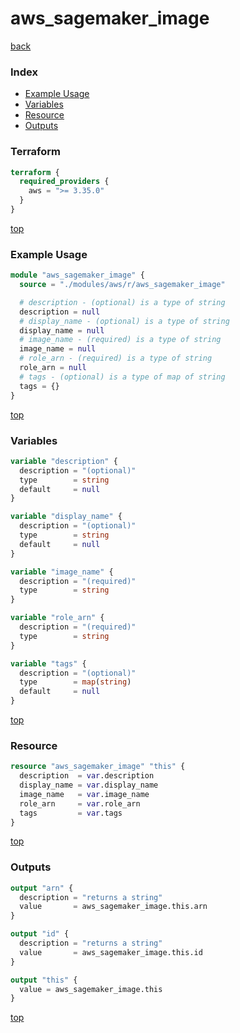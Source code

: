 # aws_sagemaker_image

[back](../aws.md)

### Index

- [Example Usage](#example-usage)
- [Variables](#variables)
- [Resource](#resource)
- [Outputs](#outputs)

### Terraform

```terraform
terraform {
  required_providers {
    aws = ">= 3.35.0"
  }
}
```

[top](#index)

### Example Usage

```terraform
module "aws_sagemaker_image" {
  source = "./modules/aws/r/aws_sagemaker_image"

  # description - (optional) is a type of string
  description = null
  # display_name - (optional) is a type of string
  display_name = null
  # image_name - (required) is a type of string
  image_name = null
  # role_arn - (required) is a type of string
  role_arn = null
  # tags - (optional) is a type of map of string
  tags = {}
}
```

[top](#index)

### Variables

```terraform
variable "description" {
  description = "(optional)"
  type        = string
  default     = null
}

variable "display_name" {
  description = "(optional)"
  type        = string
  default     = null
}

variable "image_name" {
  description = "(required)"
  type        = string
}

variable "role_arn" {
  description = "(required)"
  type        = string
}

variable "tags" {
  description = "(optional)"
  type        = map(string)
  default     = null
}
```

[top](#index)

### Resource

```terraform
resource "aws_sagemaker_image" "this" {
  description  = var.description
  display_name = var.display_name
  image_name   = var.image_name
  role_arn     = var.role_arn
  tags         = var.tags
}
```

[top](#index)

### Outputs

```terraform
output "arn" {
  description = "returns a string"
  value       = aws_sagemaker_image.this.arn
}

output "id" {
  description = "returns a string"
  value       = aws_sagemaker_image.this.id
}

output "this" {
  value = aws_sagemaker_image.this
}
```

[top](#index)
